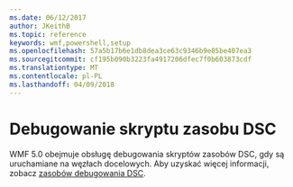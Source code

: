 ```yaml
---
ms.date: 06/12/2017
author: JKeithB
ms.topic: reference
keywords: wmf,powershell,setup
ms.openlocfilehash: 57a5b17b6e1db8dea3ce63c9346b9e85be407ea3
ms.sourcegitcommit: cf195b090b3223fa4917206dfec7f0b603873cdf
ms.translationtype: MT
ms.contentlocale: pl-PL
ms.lasthandoff: 04/09/2018
---
```

# <a name="dsc-resource-script-debugging"></a>Debugowanie skryptu zasobu DSC

WMF 5.0 obejmuje obsługę debugowania skryptów zasobów DSC, gdy są uruchamiane na węzłach docelowych.
Aby uzyskać więcej informacji, zobacz [zasobów debugowania DSC](https://msdn.microsoft.com/powershell/dsc/debugresource).